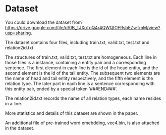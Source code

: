 # Dataset
You could download the dataset from https://drive.google.com/file/d/0B_TJXoToQ4r4QWQtOFRsbEZwTmM/view?usp=sharing. 

The dataset contains four files, including train.txt, valid.txt, test.txt and relation2id.txt.

The structures of train.txt, valid.txt, test.txt are homogeneous. Each line in those files is a instance, containing a entity pair and a corresponding sentence. The first element in each line is the id of the head entity, and the second element is the id of the tail entity. The subsequent two elements are the name of head and tail entity respectively, and the fifth element is the relation type. The later part in each line is a sentence corresponding with this entity pair, ended by a special token ‘###END###’.

The relation2id.txt records the name of all relation types, each name resides in a line.

More statistics and details of this dataset are shown in the paper.  

An additional file of pre-trained word emebdding, vec4.bin, is also attached in the dataset.
